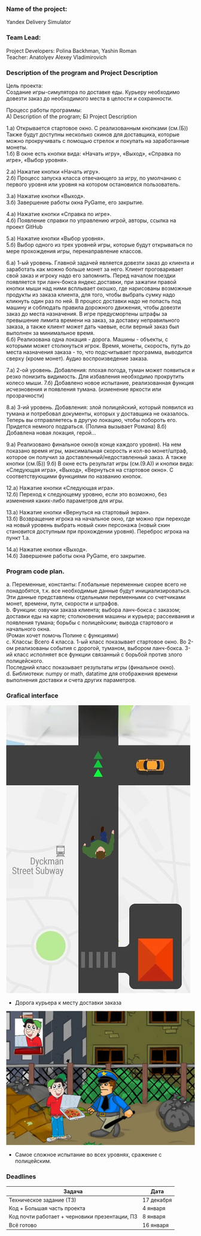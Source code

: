 ### Name of the project:
Yandex Delivery Simulator

###  Team Lead:
Project Developers: Polina Backhman, Yashin Roman  
Teacher: Anatolyev Alexey Vladimirovich

### Description of the program and Project Description
Цель проекта:  
Создание игры-симулятора по доставке еды. Курьеру необходимо 
довезти заказ до необходимого места в целости и сохранности. 

Процесс работы программы:  
А) Description of the program; Б) Project Description 

1.а) Открывается стартовое окно. С реализованным кнопками (см.(Б)) Также будут доступны 
несколько скинов для доставщика, которые можно прокручивать с помощью
стрелок и покупать на заработанные монеты.  
1.б) В окне есть кнопки вида: «Начать игру», «Выход», «Справка по игре»,
«Выбор уровня». 
  
2.а) Нажатие кнопки «Начать игру».  
2.б) Процесс запуска класса отвечающего за игру, 
по умолчанию с первого уровня или уровня на котором остановился пользователь.  
  
3.а) Нажатие кнопки «Выход».  
3.б) Завершение работы окна PyGame, его закрытие.  
  
4.а) Нажатие кнопки «Справка по игре».  
4.б) Появление справки по управлению игрой, авторы, ссылка на проект GitHub  
  
5.а) Нажатие кнопки «Выбор уровня».  
5.б) Выбор одного из трех уровней игры, которые будут открываться по мере прохождения игры, перенаправление классов.  
  
6.а) 1-ый уровень. Главной задачей является довезти заказ до клиента и заработать как можно больше монет за него.
Клиент проговаривает свой заказ и игроку надо его запомнить. 
Перед началом поездки появляется три ланч-бокса яндекс.доставки, при зажатии правой кнопки мыши
над ними всплывает окошко, где нарисованы возможные продукты из заказа клиента,
для того, чтобы выбрать сумку надо кликнуть один раз по ней. 
В процесс доставки надо не попасть под машину и соблюдать правила дорожного
движения, чтобы довезти заказ до места назначения. 
В игре предусмортены штрафы за превышение лимита времени на заказ,
за доставку неправильного заказа, а также клиент может дать чаевые,
если верный заказ был выполнен за минимальное время.  
6.б) Реализована одна локация - дорога. 
Машины - объекты, с которыми может столкнуться игрок. 
Время, монеты, скорость, путь до места назначения заказа - то, 
что подсчитывает программа, выводится сверху (кроме монет).
Аудио воспроизведение заказа. 
  
7.а) 2-ой уровень. Добавления: плохая погода, туман может появиться
и резко понизить видимость. Для избавления необходимо прокрутить колесо мыши.
7.б) Добавлено новое испытание, реализованная функция исчезновения и появления тумана.
(изменение яркости или прозрачности)  
  
8.а) 3-ий уровень. Добавления: злой полицейский, который появился из тумана
и потребовал документы, которых у доставщика не оказалось. 
Теперь вы отправляетесь в другую локацию, чтобы побороть его. Придется немного подраться. (Полина вызывает Романа)
8.б) Добавлена новая локация, герой...  
  
9.а) Реализовано финальное окно(в конце каждого уровня). На нем показано время игры, максимальная скорость 
и кол-во монет/штраф, которое он получил за доставленный/недоставленный заказ. А также кнопки (см.(Б))
9.б) В окне есть результат игры (см.(9.А)) и кнопки вида: «Следующая игра», «Выход», «Вернуться на стартовое окно». 
С соответствующими функциями по названию кнопок.  
  
12.а) Нажатие кнопки «Следующая игра».  
12.б) Переход к следующему уровню, если это возможно, 
без изменения каких-либо параметров для игры.    
  
13.а) Нажатие кнопки «Вернуться на стартовый экран».  
13.б) Возвращение игрока на начальное окно, где можно при переходе 
на новый уровень выбрать новый скин персонажа 
(новый скин становится доступным при прохождении уровня). 
Переброс игрока на пункт 1.а.  
  
14.а) Нажатие кнопки «Выход».  
14.б) Завершение работы окна PyGame, его закрытие.  

### Program code plan.

a. Переменные, константы: Глобальные переменные скорее всего не понадобятся, 
т.к. все необходимые данные будут инициализироваться. Эти данные представлены
отдельными переменными со счетчиками монет, времени, пути, скорости и штрафов.  
b. Функции: озвучки заказа клиента; выбора ланч-бокса с заказом; доставки еды на карте; 
столкновения машины и курьера; рассеивания и появления тумана; борьбы с полицейским; 
вывода стартового и начального окна.  
(Роман хочет помочь Полине с функциями)  
c. Классы: Всего 4 класса. 1-ый класс показывает стартовое окно. Во 2-ом реализованы события с дорогой, туманом, выбором ланч-бокса. 
3-ий класс исполняет все функции связанный с борьбой против злого полицейского.  
Последний класс показывает результаты игры (финальное окно).  
d. Библиотеки: numpy or math, datatime для отображения времени выполнения доставки и счета других параметров.  

### Grafical interface

![](./road.jpg)

- Дорога курьера к месту доставки заказа

![](./fight_police.jpg)

- Самое сложное испытание во всех уровнях, сражение с полицейским.

### Deadlines

| Задача                                         | Дата       |
|------------------------------------------------|------------|
| Техническое задание (ТЗ)                       | 17 декабря |
| Код + Большая часть проекта                    | 4 января   |
| Код почти работает + черновики презентации, ПЗ | 8 января   |
| Всё готово                                     | 16 января  |